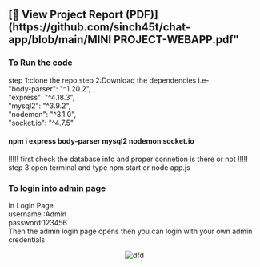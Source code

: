 <h2>[📄 View Project Report (PDF)](https://github.com/sinch45t/chat-app/blob/main/MINI PROJECT-WEBAPP.pdf"
<h3>To Run the code</h3>
<p>
step 1:clone the repo
step 2:Download the dependencies i.e-<br>
"body-parser": "^1.20.2",<br>                                      "express": "^4.18.3",<br>
"mysql2": "^3.9.2",<br>
"nodemon": "^3.1.0",<br>
"socket.io": "^4.7.5"<br>
 
<h4>npm i express body-parser mysql2 nodemon socket.io</h4>
!!!!! first check the database info and proper connetion is there or not !!!!!
step 3:open terminal and type npm start or node app.js
<h3>To login into admin page</h3>
In Login Page <br>
username :Admin<br>
password:123456<br>
Then the admin login page opens then you can login with your own admin credentials
</p>

<p align = "center">
  <img src="./readmeRef/Data flow diagram.png" title="dfd">
</p>
